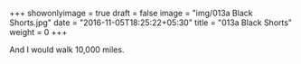 +++
showonlyimage = true
draft = false
image = "img/013a Black Shorts.jpg"
date = "2016-11-05T18:25:22+05:30"
title = "013a Black Shorts"
weight = 0
+++

And I would walk 10,000 miles.

